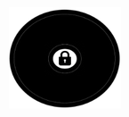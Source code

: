                                                                                               
<div align="center">

<img src="./Assets/logo.png" width="40%" />
</div>
